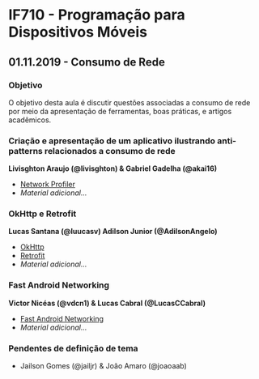# IF710 - Programação para Dispositivos Móveis

## 01.11.2019 - Consumo de Rede

### Objetivo

O objetivo desta aula é discutir questões associadas a consumo de rede por meio da apresentação de ferramentas, boas práticas, e artigos acadêmicos. 

### Criação e apresentação de um aplicativo ilustrando anti-patterns relacionados a consumo de rede
**Livisghton Araujo (@livisghton) & Gabriel Gadelha (@akai16)**

- [Network Profiler](https://developer.android.com/studio/profile/network-profiler)
- _Material adicional..._

### OkHttp e Retrofit 
**Lucas Santana (@luucasv) Adilson Junior (@AdilsonAngelo)**

- [OkHttp](https://square.github.io/okhttp/)
- [Retrofit](https://square.github.io/retrofit/)
- _Material adicional..._

### Fast Android Networking
**Victor Nicéas (@vdcn1) & Lucas Cabral (@LucasCCabral)**

- [Fast Android Networking](https://amitshekhar.me/Fast-Android-Networking/)
- _Material adicional..._

### Pendentes de definição de tema

- Jailson Gomes	(@jailjr) & João Amaro (@joaoaab)